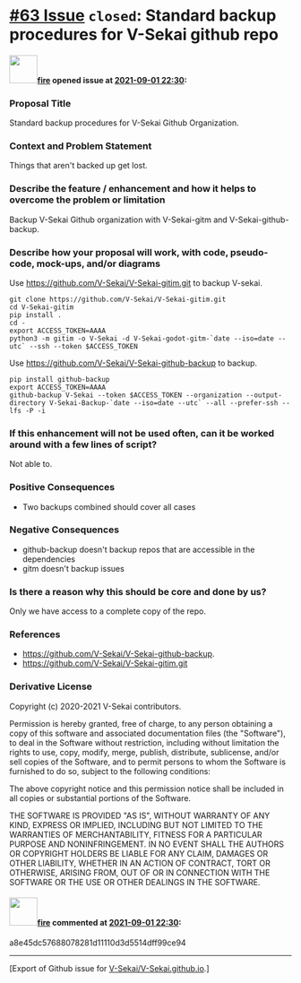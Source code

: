 # [\#63 Issue](https://github.com/V-Sekai/V-Sekai.github.io/issues/63) `closed`: Standard backup procedures for V-Sekai github repo

#### <img src="https://avatars.githubusercontent.com/u/32321?u=c2e06a3d2b49a467aa907e54aa259516440267cc&v=4" width="50">[fire](https://github.com/fire) opened issue at [2021-09-01 22:30](https://github.com/V-Sekai/V-Sekai.github.io/issues/63):

### Proposal Title

Standard backup procedures for V-Sekai Github Organization.

### Context and Problem Statement

Things that aren't backed up get lost.

### Describe the feature / enhancement and how it helps to overcome the problem or limitation

Backup V-Sekai Github organization with V-Sekai-gitm and V-Sekai-github-backup.


### Describe how your proposal will work, with code, pseudo-code, mock-ups, and/or diagrams

Use https://github.com/V-Sekai/V-Sekai-gitim.git to backup V-sekai.

```
git clone https://github.com/V-Sekai/V-Sekai-gitim.git
cd V-Sekai-gitim
pip install .
cd -
export ACCESS_TOKEN=AAAA
python3 -m gitim -o V-Sekai -d V-Sekai-godot-gitm-`date --iso=date --utc` --ssh --token $ACCESS_TOKEN
```

Use https://github.com/V-Sekai/V-Sekai-github-backup to backup.
 
```
pip install github-backup
export ACCESS_TOKEN=AAAA
github-backup V-Sekai --token $ACCESS_TOKEN --organization --output-directory V-Sekai-Backup-`date --iso=date --utc` --all --prefer-ssh --lfs -P -i
```

### If this enhancement will not be used often, can it be worked around with a few lines of script?

Not able to.

### Positive Consequences

- Two backups combined should cover all cases

### Negative Consequences

- github-backup doesn't backup repos that are accessible in the dependencies
- gitm doesn't backup issues

### Is there a reason why this should be core and done by us?

Only we have access to a complete copy of the repo.

### References

- https://github.com/V-Sekai/V-Sekai-github-backup.
- https://github.com/V-Sekai/V-Sekai-gitim.git

### Derivative License

Copyright (c) 2020-2021 V-Sekai contributors.

Permission is hereby granted, free of charge, to any person obtaining a copy
of this software and associated documentation files (the "Software"), to deal
in the Software without restriction, including without limitation the rights
to use, copy, modify, merge, publish, distribute, sublicense, and/or sell
copies of the Software, and to permit persons to whom the Software is
furnished to do so, subject to the following conditions:

The above copyright notice and this permission notice shall be included in all
copies or substantial portions of the Software.

THE SOFTWARE IS PROVIDED "AS IS", WITHOUT WARRANTY OF ANY KIND, EXPRESS OR
IMPLIED, INCLUDING BUT NOT LIMITED TO THE WARRANTIES OF MERCHANTABILITY,
FITNESS FOR A PARTICULAR PURPOSE AND NONINFRINGEMENT. IN NO EVENT SHALL THE
AUTHORS OR COPYRIGHT HOLDERS BE LIABLE FOR ANY CLAIM, DAMAGES OR OTHER
LIABILITY, WHETHER IN AN ACTION OF CONTRACT, TORT OR OTHERWISE, ARISING FROM,
OUT OF OR IN CONNECTION WITH THE SOFTWARE OR THE USE OR OTHER DEALINGS IN THE
SOFTWARE.


#### <img src="https://avatars.githubusercontent.com/u/32321?u=c2e06a3d2b49a467aa907e54aa259516440267cc&v=4" width="50">[fire](https://github.com/fire) commented at [2021-09-01 22:30](https://github.com/V-Sekai/V-Sekai.github.io/issues/63#issuecomment-955903031):

a8e45dc57688078281d11110d3d5514dff99ce94


-------------------------------------------------------------------------------



[Export of Github issue for [V-Sekai/V-Sekai.github.io](https://github.com/V-Sekai/V-Sekai.github.io).]
